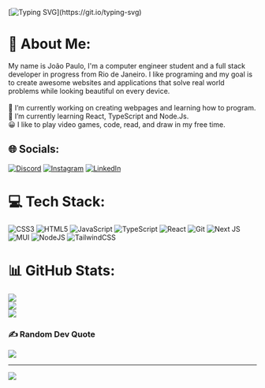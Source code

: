 
[![Typing SVG](https://readme-typing-svg.demolab.com?font=Fira+Code&size=25&pause=1000&color=8B60F7&width=460&lines=Hello+Everyone!+I'm+Jo%C3%A3o+Paulo.)](https://git.io/typing-svg)

# 💫 About Me:
My name is João Paulo, I'm a computer engineer student and a full stack developer in progress from Rio de Janeiro. I like programing and my goal is to create awesome websites and applications that solve real world problems while looking beautiful on every device.<br><br>🔭 I’m currently working on creating webpages and learning how to program.<br>🌱 I’m currently learning React, TypeScript and Node.Js.<br>😀 I like to play video games, code, read, and draw in my free time.


## 🌐 Socials:
[![Discord](https://img.shields.io/badge/Discord-%237289DA.svg?logo=discord&logoColor=white)](https://discord.gg/jotap3_) [![Instagram](https://img.shields.io/badge/Instagram-%23E4405F.svg?logo=Instagram&logoColor=white)](https://instagram.com/@jotap3.png) [![LinkedIn](https://img.shields.io/badge/LinkedIn-%230077B5.svg?logo=linkedin&logoColor=white)](https://linkedin.com/in/joaofonsecaraujo) 

# 💻 Tech Stack:
![CSS3](https://img.shields.io/badge/css3-%231572B6.svg?style=for-the-badge&logo=css3&logoColor=white) ![HTML5](https://img.shields.io/badge/html5-%23E34F26.svg?style=for-the-badge&logo=html5&logoColor=white) ![JavaScript](https://img.shields.io/badge/javascript-%23323330.svg?style=for-the-badge&logo=javascript&logoColor=%23F7DF1E) ![TypeScript](https://img.shields.io/badge/typescript-%23007ACC.svg?style=for-the-badge&logo=typescript&logoColor=white) ![React](https://img.shields.io/badge/react-%2320232a.svg?style=for-the-badge&logo=react&logoColor=%2361DAFB) ![Git](https://img.shields.io/badge/git-%23F05033.svg?style=for-the-badge&logo=git&logoColor=white) ![Next JS](https://img.shields.io/badge/Next-black?style=for-the-badge&logo=next.js&logoColor=white)  ![MUI](https://img.shields.io/badge/MUI-%230081CB.svg?style=for-the-badge&logo=mui&logoColor=white) ![NodeJS](https://img.shields.io/badge/node.js-6DA55F?style=for-the-badge&logo=node.js&logoColor=white) ![TailwindCSS](https://img.shields.io/badge/tailwindcss-%2338B2AC.svg?style=for-the-badge&logo=tailwind-css&logoColor=white) 
# 📊 GitHub Stats:
![](https://github-readme-stats.vercel.app/api?username=jotaFonseca&theme=radical&hide_border=false&include_all_commits=false&count_private=false)<br/>
![](https://github-readme-streak-stats.herokuapp.com/?user=jotaFonseca&theme=radical&hide_border=false)<br/>
![](https://github-readme-stats.vercel.app/api/top-langs/?username=jotaFonseca&theme=radical&hide_border=false&include_all_commits=false&count_private=false&layout=compact)

### ✍️ Random Dev Quote
![](https://quotes-github-readme.vercel.app/api?type=horizontal&theme=radical)

---
[![](https://visitcount.itsvg.in/api?id=jotaFonseca&icon=0&color=0)](https://visitcount.itsvg.in)

<!-- Proudly created with GPRM ( https://gprm.itsvg.in ) -->
